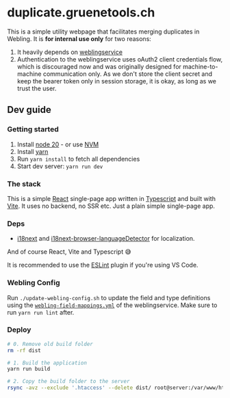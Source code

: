 # duplicate.gruenetools.ch

This is a simple utility webpage that facilitates merging duplicates in Webling.
It is **for internal use only** for two reasons:

1. It heavily depends on
   [weblingservice](https://github.com/grueneschweiz/weblingservice)
1. Authentication to the weblingservice uses oAuth2 client credentials flow,
   which is discouraged now and was originally designed for machine-to-machine
   communication only. As we don't store the client secret and keep the bearer
   token only in session storage, it is okay, as long as we trust the user.

## Dev guide

### Getting started

1. Install [node 20](https://nodejs.org/) - or use [NVM](https://github.com/nvm-sh/nvm)
1. Install [yarn](https://yarnpkg.com/getting-started/install)
1. Run `yarn install` to fetch all dependencies
1. Start dev server: `yarn run dev`

### The stack

This is a simple [React](https://react.dev/) single-page app written in
[Typescript](https://www.typescriptlang.org/) and built with
[Vite](https://vitejs.dev/). It uses no backend, no SSR etc. Just a plain simple
single-page app.

### Deps

- [i18next](https://www.i18next.com/) and
  [i18next-browser-languageDetector](https://github.com/i18next/i18next-browser-languageDetector) for
  localization.

And of course React, Vite and Typescript 😅

It is recommended to use the
[ESLint](https://marketplace.visualstudio.com/items?itemName=dbaeumer.vscode-eslint)
plugin if you're using VS Code.

### Webling Config

Run `./update-webling-config.sh` to update the field and type definitions using
the
[`webling-field-mappings.yml`](https://github.com/grueneschweiz/weblingservice/blob/master/config/webling-field-mappings.yml)
of the weblingservice. Make sure to run `yarn run lint` after.

### Deploy

```bash
# 0. Remove old build folder
rm -rf dist

# 1. Build the application
yarn run build

# 2. Copy the build folder to the server
rsync -avz --exclude '.htaccess' --delete dist/ root@server:/var/www/html
```
